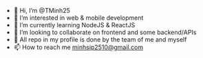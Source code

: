<!-- [<img align="right" width="50%" src="https://github-readme-stats-ouuan.vercel.app/api?username=ouuan&theme=dark&show_icons=true">](https://metrics.lecoq.io/ouuan#gh-dark-mode-only)
[<img align="right" width="50%" src="https://github-readme-stats-ouuan.vercel.app/api?username=ouuan&show_icons=true">](https://metrics.lecoq.io/ouuan#gh-light-mode-only) -->

- 👋 Hi, I’m @TMinh25
- 👀 I’m interested in web & mobile development
- 🌱 I’m currently learning NodeJS & ReactJS
- 💞️ I’m looking to collaborate on frontend and some backend/APIs
- 🚀 All repo in my profile is done by the team of me and myself
- 📫 How to reach me minhsip2510@gmail.com

<!---
TMinh25/TMinh25 is a ✨ special ✨ repository because its `README.md` (this file) appears on your GitHub profile.
You can click the Preview link to take a look at your changes.
--->
<!-- <a href="https://app.daily.dev/Gr4y"><img src="https://api.daily.dev/devcards/e246176885074bb4b3edde28eef02362.png?r=w4r" width="400" alt="Nguyễn Trường Minh's Dev Card"/></a>
 -->
